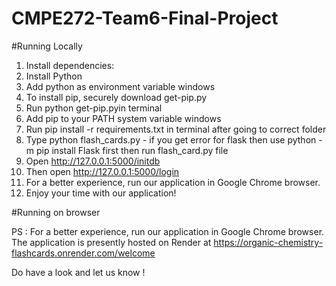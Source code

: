 # CMPE272-Team6-Final-Project

#Running Locally

1. Install dependencies:
2. Install Python
3. Add python as environment variable windows
4. To install pip, securely download get-pip.py
5. Run python get-pip.pyin terminal
6. Add pip to your PATH system variable windows
7. Run pip install -r requirements.txt in terminal after going to correct folder
8. Type python flash_cards.py - if you get error for flask then use python -m pip install Flask first then run flash_card.py file
9. Open http://127.0.0.1:5000/initdb
10. Then open http://127.0.0.1:5000/login
11. For a better experience, run our application in Google Chrome browser.
12. Enjoy your time with our application!

#Running on browser

PS : For a better experience, run our application in Google Chrome browser.
The application is presently hosted on Render at https://organic-chemistry-flashcards.onrender.com/welcome

Do have a look and let us know !
